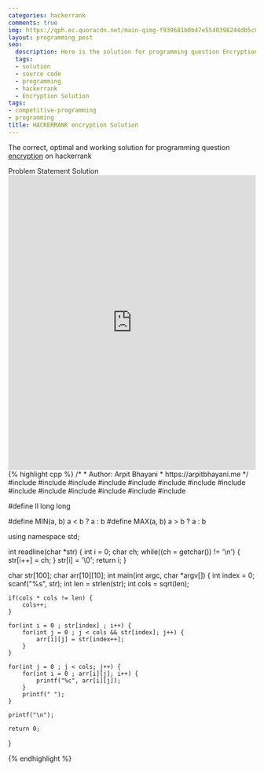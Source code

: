 ```yaml
---
categories: hackerrank
comments: true
img: https://qph.ec.quoracdn.net/main-qimg-f939681b0b47e5540398244db5c8966f?convert_to_webp=true
layout: programming_post
seo:
  description: Here is the solution for programming question Encryption on hackerrank
  tags:
  - solution
  - source code
  - programming
  - hackerrank
  - Encryption Solution
tags:
- competitive-programming
- programming
title: HACKERRANK encryption Solution
---
```

The correct, optimal and working solution for programming question [encryption](https://www.hackerrank.com/challenges/encryption) on hackerrank

<div class="ui secondary pointing large menu">
  <a class="grey item" data-tab="problem-statement">
    Problem Statement
  </a>
  <a class="active item grey" data-tab="solution">
    Solution
  </a>
</div>
<div class="ui bottom attached tab" data-tab="problem-statement">
    <iframe src="https://www.hackerrank.com/challenges/encryption" width="100%" height="600px" style="overflow: scroll; border: none;"></iframe>
</div>
<div class="ui bottom attached active tab" data-tab="solution">
{% highlight cpp %}
/*
 *  Author: Arpit Bhayani
 *  https://arpitbhayani.me
 */
#include <cmath>
#include <cstdio>
#include <cstring>
#include <cstdlib>
#include <climits>
#include <deque>
#include <iostream>
#include <list>
#include <limits>
#include <map>
#include <queue>
#include <set>
#include <stack>
#include <vector>

#define ll long long

#define MIN(a, b) a < b ? a : b
#define MAX(a, b) a > b ? a : b

using namespace std;

int readline(char *str) {
    int i = 0;
    char ch;
    while((ch = getchar()) != '\n') {
        str[i++] = ch;
    }
    str[i] = '\0';
    return i;
}

char str[100];
char arr[10][10];
int main(int argc, char *argv[]) {
    int index = 0;
    scanf("%s", str);
    int len = strlen(str);
    int cols = sqrt(len);

    if(cols * cols != len) {
        cols++;
    }

    for(int i = 0 ; str[index] ; i++) {
        for(int j = 0 ; j < cols && str[index]; j++) {
            arr[i][j] = str[index++];
        }
    }

    for(int j = 0 ; j < cols; j++) {
        for(int i = 0 ; arr[i][j]; i++) {
            printf("%c", arr[i][j]);
        }
        printf(" ");
    }

    printf("\n");

    return 0;
}

{% endhighlight %}
</div>
